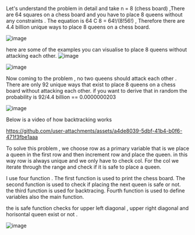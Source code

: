 Let's understand the problem in detail and take n = 8 (chess board) ,There are 64 squares on a chess board and you have to place 8 queens without any constraints . The equation is 64 C 8 = 64!/(8!56!) , Therefore there are 4.4 billion unique ways to place 8 queens on a chess board.

![image](https://github.com/user-attachments/assets/06d49b2b-036b-4b8b-9985-0d0bc90de921)


here are some of the examples you can visualise to place 8 queens without attacking each other.
![image](https://github.com/user-attachments/assets/54d70fb7-ebc9-4f3b-81fa-1e3acfe7d641)


![image](https://github.com/user-attachments/assets/2b519457-a4ea-45d8-9e21-dc87ff9c0a20)

Now coming to the problem , no two queens should attack each other . There are only 92 unique ways that exist to place 8 queens on a chess board without attacking each other.
if you want to derive that in random the probability is 92/4.4 billion == 0.0000000203

![image](https://github.com/user-attachments/assets/8892688b-2881-482a-a8ab-d706e7632ab2)

Below is a video of how backtracking works 

https://github.com/user-attachments/assets/a4de8039-5dbf-41b4-b0f6-471f3fbe1aaa

To solve this problem , we choose row as a primary variable that is we place a queen in the first row and then increment row and place the queen. in this way row is always unique and we only have to check col. For the col we iterate through the range and check if it is safe to place a queen.

I use four function . 
The first function is used to print the chess board.
The second function is used to check if placing the next queen is safe or not.
the third function is used for backtracing.
Fourth function is used to define variables also the main function.

the is safe function checks for upper left diagonal , upper right diagonal and horisontal queen exist or not .

![image](https://github.com/user-attachments/assets/449f2de3-2f6f-42ac-8d99-4b0af12efad2)
